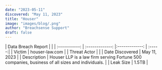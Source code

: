 ```yaml
---
date: "2023-05-11"
discovered: "May 11, 2023"
title: "Houser"
image: "images/blog/.png"
author: "Breachsense Support"
draft: false
---
```


| Data Breach Report           |              | 
| :-----------: | :-------------:     |:-------------:    | :-----:|
| Victim      | houser-law.com      | 
| Threat Actor      |       | 
| Date Discovered      | May 11, 2023      | 
| Description      | Houser LLP is a law firm serving Fortune 500 companies, business of all sizes and individuals.      | 
| Leak Size      | 1.5TB      | 

